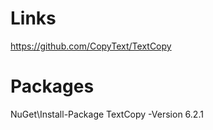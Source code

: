 # Links
https://github.com/CopyText/TextCopy

# Packages
NuGet\Install-Package TextCopy -Version 6.2.1